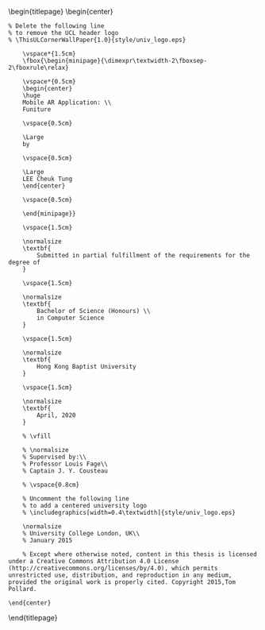 <!-- 
This is the Latex-heavy title page. 
People outside UCL may want to remove the header logo 
and add the centred logo
-->

\begin{titlepage}
    \begin{center}

    % Delete the following line
    % to remove the UCL header logo
    % \ThisULCornerWallPaper{1.0}{style/univ_logo.eps}
        
        \vspace*{1.5cm}
        \fbox{\begin{minipage}{\dimexpr\textwidth-2\fboxsep-2\fboxrule\relax}
        
        \vspace*{0.5cm}
        \begin{center}
        \huge
        Mobile AR Application: \\
        Funiture
        
        \vspace{0.5cm}

        \Large
        by
        
        \vspace{0.5cm}
        
        \Large
        LEE Cheuk Tung
        \end{center}

        \vspace{0.5cm}

        \end{minipage}}

        \vspace{1.5cm}

        \normalsize
        \textbf{
            Submitted in partial fulfillment of the requirements for the degree of
        }

        \vspace{1.5cm}

        \normalsize
        \textbf{
            Bachelor of Science (Honours) \\
            in Computer Science
        }

        \vspace{1.5cm}

        \normalsize
        \textbf{
            Hong Kong Baptist University
        }

        \vspace{1.5cm}

        \normalsize
        \textbf{
            April, 2020
        }

        % \vfill
        
        % \normalsize
        % Supervised by:\\
        % Professor Louis Fage\\
        % Captain J. Y. Cousteau

        % \vspace{0.8cm}

        % Uncomment the following line
        % to add a centered university logo
        % \includegraphics[width=0.4\textwidth]{style/univ_logo.eps}
        
        \normalsize
        % University College London, UK\\
        % January 2015

        % Except where otherwise noted, content in this thesis is licensed under a Creative Commons Attribution 4.0 License (http://creativecommons.org/licenses/by/4.0), which permits unrestricted use, distribution, and reproduction in any medium, provided the original work is properly cited. Copyright 2015,Tom Pollard.

    \end{center}
\end{titlepage}
